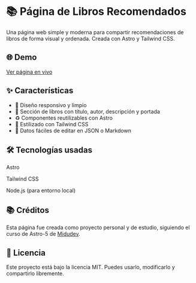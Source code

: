 # 📚 Página de Libros Recomendados

Una página web simple y moderna para compartir recomendaciones de libros de forma visual y ordenada. Creada con Astro y Tailwind CSS.

## 🌐 Demo

[Ver página en vivo](https://astro-5-book-dev.vercel.app/)

## ✨ Características

- 📱 Diseño responsivo y limpio
- 📖 Sección de libros con título, autor, descripción y portada
- ♻️ Componentes reutilizables con Astro
- 🎨 Estilizado con Tailwind CSS
- 🔄 Datos fáciles de editar en JSON o Markdown


## 🛠️ Tecnologías usadas
Astro

Tailwind CSS

Node.js (para entorno local)


## 📚 Créditos
Esta página fue creada como proyecto personal y de estudio, siguiendo el curso de Astro-5 de [Midudev](https://github.com/midudev/astro-5-dev-books).

## 📝 Licencia
Este proyecto está bajo la licencia MIT. Puedes usarlo, modificarlo y compartirlo libremente.

